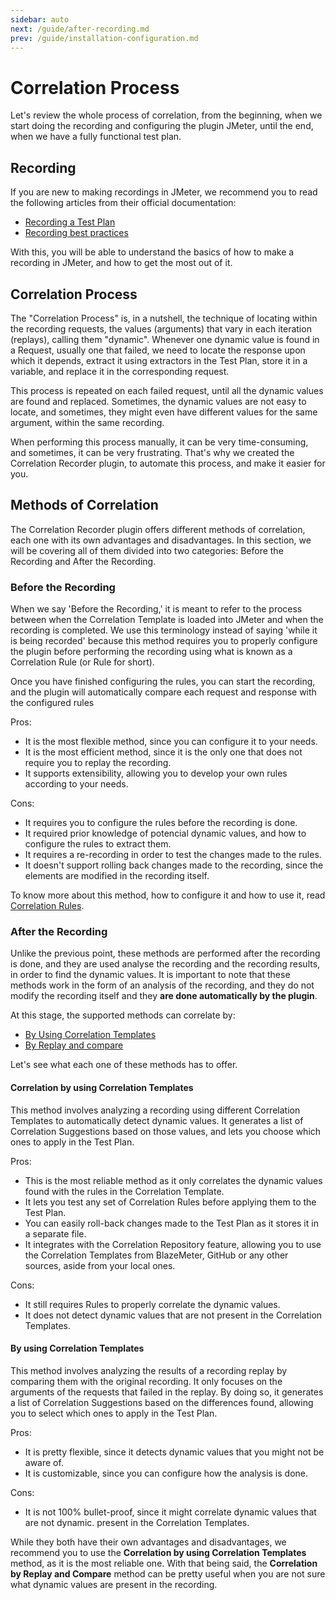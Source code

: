 ```yaml
---
sidebar: auto
next: /guide/after-recording.md
prev: /guide/installation-configuration.md
---
```


# Correlation Process

Let's review the whole process of correlation, from the beginning, when we start doing the recording and configuring
 the plugin JMeter, until the end, when we have a fully functional test plan.

## Recording

If you are new to making recordings in JMeter, we recommend you to read the following articles from their
 official documentation:

- [Recording a Test Plan](https://jmeter.apache.org/usermanual/jmeter_proxy_step_by_step.html)
- [Recording best practices](https://jmeter.apache.org/usermanual/best-practices.html)

With this, you will be able to understand the basics of how to make a recording in JMeter, and how to get the most
 out of it.

## Correlation Process

The "Correlation Process" is, in a nutshell, the technique of locating within the recording requests, the values (arguments)
 that vary in each iteration (replays), calling them "dynamic". Whenever one dynamic value is found in a Request,
 usually one that failed, we need to locate the response upon which it depends, extract it using extractors in
 the Test Plan, store it in a variable, and replace it in the corresponding request. 

This process is repeated on each failed request, until all the dynamic values are found and replaced. Sometimes,
 the dynamic values are not easy to locate, and sometimes, they might even have different values for the same argument,
 within the same recording.

When performing this process manually, it can be very time-consuming, and sometimes, it can be very frustrating. That's
 why we created the Correlation Recorder plugin, to automate this process, and make it easier for you.

## Methods of Correlation

The Correlation Recorder plugin offers different methods of correlation, each one with its own advantages and
 disadvantages. In this section, we will be covering all of them divided into two categories: Before the Recording and
 After the Recording.

### Before the Recording

When we say 'Before the Recording,' it is meant to refer to the process between when the Correlation Template is
 loaded into JMeter and when the recording is completed. We use this terminology instead of saying 'while it is
 being recorded' because this method requires you to properly configure the plugin before performing the
 recording using what is known as a Correlation Rule (or Rule for short). 

Once you have finished configuring the rules, you can start the recording, and the plugin will automatically 
 compare each request and response with the configured rules

Pros:
- It is the most flexible method, since you can configure it to your needs.
- It is the most efficient method, since it is the only one that does not require you to replay the recording.
- It supports extensibility, allowing you to develop your own rules according to your needs.

Cons:
- It requires you to configure the rules before the recording is done. 
- It required prior knowledge of potencial dynamic values, and how to configure the rules to extract them.
- It requires a re-recording in order to test the changes made to the rules.
- It doesn't support rolling back changes made to the recording, since the elements are modified in the recording itself.

To know more about this method, how to configure it and how to use it, read [Correlation Rules](/guide/before-recording.md).

### After the Recording

Unlike the previous point, these methods are performed after the recording is done, and they are used analyse
 the recording and the recording results, in order to find the dynamic values. It is important to note that
 these methods work in the form of an analysis of the recording, and they do not modify the recording itself and they
 **are done automatically by the plugin**.

At this stage, the supported methods can correlate by:

- [By Using Correlation Templates](/guide/after-recording.md#by-using-correlation-templates)
- [By Replay and compare](/guide/after-recording.md#by-replay-and-compare)

Let's see what each one of these methods has to offer.

#### Correlation by using Correlation Templates

This method involves analyzing a recording using different Correlation Templates to automatically detect dynamic
 values. It generates a list of Correlation Suggestions based on those values, and lets you choose which ones
 to apply in the Test Plan.

Pros:

- This is the most reliable method as it only correlates the dynamic values found with the rules in the Correlation Template.
- It lets you test any set of Correlation Rules before applying them to the Test Plan.
- You can easily roll-back changes made to the Test Plan as it stores it in a separate file.
- It integrates with the Correlation Repository feature, allowing you to use the Correlation Templates from BlazeMeter,
GitHub or any other sources, aside from your local ones.

Cons:

- It still requires Rules to properly correlate the dynamic values.
- It does not detect dynamic values that are not present in the Correlation Templates.

#### By using Correlation Templates

This method involves analyzing the results of a recording replay by comparing them with the original recording. It
 only focuses on the arguments of the requests that failed in the replay. By doing so, it generates a list of
 Correlation Suggestions based on the differences found, allowing you to select which ones to apply in the Test Plan.

Pros:
- It is pretty flexible, since it detects dynamic values that you might not be aware of.
- It is customizable, since you can configure how the analysis is done.

Cons:
- It is not 100% bullet-proof, since it might correlate dynamic values that are not dynamic.
 present in the Correlation Templates.

While they both have their own advantages and disadvantages, we recommend you to use the **Correlation by using Correlation
 Templates** method, as it is the most reliable one. With that being said, the **Correlation by Replay and Compare** method
 can be pretty useful when you are not sure what dynamic values are present in the recording.
